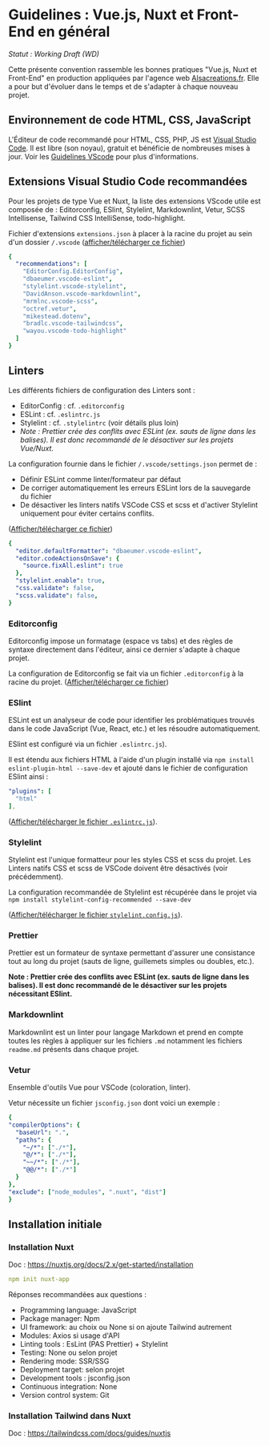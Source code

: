 # Guidelines : Vue.js, Nuxt et Front-End en général

_Statut : Working Draft (WD)_

Cette présente convention rassemble les bonnes pratiques "Vue.js, Nuxt et Front-End" en production appliquées par l'agence web [Alsacreations.fr](https://www.alsacreations.fr/). Elle a pour but d'évoluer dans le temps et de s'adapter à chaque nouveau projet.

## Environnement de code HTML, CSS, JavaScript

L'Éditeur de code recommandé pour HTML, CSS, PHP, JS est [Visual Studio Code](https://code.visualstudio.com/). Il est libre (son noyau), gratuit et bénéficie de nombreuses mises à jour. Voir les [Guidelines VScode](Guidelines-VScode.md) pour plus d'informations.

## Extensions Visual Studio Code recommandées

Pour les projets de type Vue et Nuxt, la liste des extensions VScode utile est composée de : Editorconfig, ESlint, Stylelint, Markdownlint, Vetur, SCSS Intellisense, Tailwind CSS IntelliSense, todo-highlight.

Fichier d'extensions `extensions.json` à placer à la racine du projet au sein d'un dossier `/.vscode` ([afficher/télécharger ce fichier](assets/vue-nuxt-front-end/.vscode/extensions.json))

```yaml
{
  "recommendations": [
    "EditorConfig.EditorConfig",
    "dbaeumer.vscode-eslint",
    "stylelint.vscode-stylelint",
    "DavidAnson.vscode-markdownlint",
    "mrmlnc.vscode-scss",
    "octref.vetur",
    "mikestead.dotenv",
    "bradlc.vscode-tailwindcss",
    "wayou.vscode-todo-highlight"
  ]
}
```

## Linters

Les différents fichiers de configuration des Linters sont :

- EditorConfig : cf. `.editorconfig`
- ESLint : cf. `.eslintrc.js`
- Stylelint : cf. `.stylelintrc` (voir détails plus loin)
- *Note : Prettier crée des conflits avec ESLint (ex. sauts de ligne dans les balises). Il est donc recommandé de le désactiver sur les projets Vue/Nuxt.*

La configuration fournie dans le fichier `/.vscode/settings.json` permet de :

- Définir ESLint comme linter/formateur par défaut
- De corriger automatiquement les erreurs ESLint lors de la sauvegarde du fichier
- De désactiver les linters natifs VSCode CSS et scss et d'activer Stylelint uniquement pour éviter certains conflits.

([Afficher/télécharger ce fichier](assets/vue-nuxt-front-end/.vscode/settings.json))

```yaml
{
  "editor.defaultFormatter": "dbaeumer.vscode-eslint",
  "editor.codeActionsOnSave": {
    "source.fixAll.eslint": true
  },
  "stylelint.enable": true,
  "css.validate": false,
  "scss.validate": false,
}
```

### Editorconfig

Editorconfig impose un formatage (espace vs tabs) et des règles de syntaxe directement dans l'éditeur, ainsi ce dernier s'adapte à chaque projet.

La configuration de Editorconfig se fait via un fichier `.editorconfig` à la racine du projet. ([Afficher/télécharger ce fichier](assets/vue-nuxt-front-end/.editorconfig))

### ESlint

ESLint est un analyseur de code pour identifier les problématiques trouvés dans le code JavaScript (Vue, React, etc.) et les résoudre automatiquement.

ESlint est configuré via un fichier `.eslintrc.js`).

Il est étendu aux fichiers HTML à l'aide d'un plugin installé via `npm install eslint-plugin-html --save-dev` et ajouté dans le fichier de configuration ESlint ainsi :

```yaml
"plugins": [
  "html"
],
```

([Afficher/télécharger le fichier `.eslintrc.js`](assets/vue-nuxt-front-end/.eslintrc.js)).

### Stylelint

Stylelint est l'unique formatteur pour les styles CSS et scss du projet. Les Linters natifs CSS et scss de VSCode doivent être désactivés (voir précédemment).

La configuration recommandée de Stylelint est récupérée dans le projet via 
`npm install stylelint-config-recommended --save-dev`

([Afficher/télécharger le fichier `stylelint.config.js`](assets/vue-nuxt-front-end/stylelint.config.js)).

### Prettier

Prettier est un formateur de syntaxe permettant d'assurer une consistance tout au long du projet (sauts de ligne, guillemets simples ou doubles, etc.).

**Note : Prettier crée des conflits avec ESLint (ex. sauts de ligne dans les balises). Il est donc recommandé de le désactiver sur les projets nécessitant ESlint.**

### Markdownlint

Markdownlint est un linter pour langage Markdown et prend en compte toutes les règles à appliquer sur les fichiers `.md` notamment les fichiers `readme.md` présents dans chaque projet.

### Vetur

Ensemble d'outils Vue pour VSCode (coloration, linter).

Vetur nécessite un fichier `jsconfig.json` dont voici un exemple :

```yaml
{
"compilerOptions": {
  "baseUrl": ".",
  "paths": {
    "~/*": ["./*"],
    "@/*": ["./*"],
    "~~/*": ["./*"],
    "@@/*": ["./*"]
  }
},
"exclude": ["node_modules", ".nuxt", "dist"]
}
```

## Installation initiale

### Installation Nuxt

Doc : <https://nuxtjs.org/docs/2.x/get-started/installation>

```yaml
npm init nuxt-app
```

Réponses recommandées aux questions :

- Programming language: JavaScript
- Package manager: Npm
- UI framework: au choix ou None si on ajoute Tailwind autrement
- Modules: Axios si usage d'API
- Linting tools : EsLint (PAS Prettier) + Stylelint
- Testing: None ou selon projet
- Rendering mode: SSR/SSG
- Deployment target: selon projet
- Development tools : jsconfig.json
- Continuous integration: None
- Version control system: Git

### Installation Tailwind dans Nuxt

Doc : <https://tailwindcss.com/docs/guides/nuxtjs>
